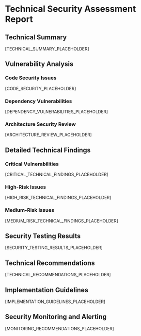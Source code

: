 # Technical Security Assessment Report

## Technical Summary
[TECHNICAL_SUMMARY_PLACEHOLDER]

## Vulnerability Analysis

### Code Security Issues
[CODE_SECURITY_PLACEHOLDER]

### Dependency Vulnerabilities
[DEPENDENCY_VULNERABILITIES_PLACEHOLDER]

### Architecture Security Review
[ARCHITECTURE_REVIEW_PLACEHOLDER]

## Detailed Technical Findings

### Critical Vulnerabilities
[CRITICAL_TECHNICAL_FINDINGS_PLACEHOLDER]

### High-Risk Issues
[HIGH_RISK_TECHNICAL_FINDINGS_PLACEHOLDER]

### Medium-Risk Issues
[MEDIUM_RISK_TECHNICAL_FINDINGS_PLACEHOLDER]

## Security Testing Results
[SECURITY_TESTING_RESULTS_PLACEHOLDER]

## Technical Recommendations
[TECHNICAL_RECOMMENDATIONS_PLACEHOLDER]

## Implementation Guidelines
[IMPLEMENTATION_GUIDELINES_PLACEHOLDER]

## Security Monitoring and Alerting
[MONITORING_RECOMMENDATIONS_PLACEHOLDER]
